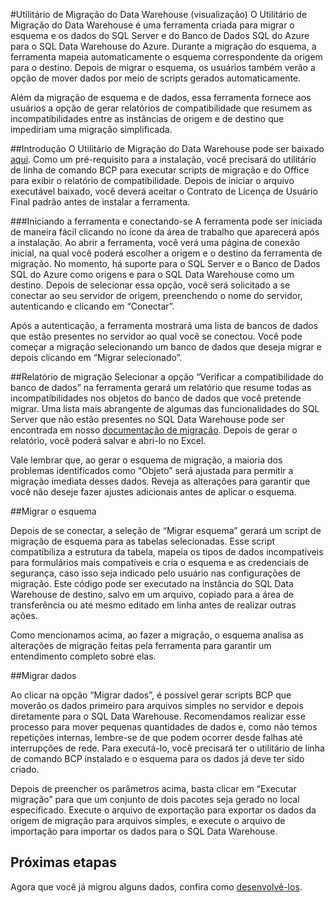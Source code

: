 <properties
   pageTitle="Migrar: Utilitário de Migração do Data Warehouse | Microsoft Azure"
   description="Migrar para o SQL Data Warehouse."
   services="sql-data-warehouse"
   documentationCenter="NA"
   authors="lodipalm"
   manager="barbkess"
   editor=""/>

<tags
   ms.service="sql-data-warehouse"
   ms.devlang="NA"
   ms.topic="article"
   ms.tgt_pltfrm="NA"
   ms.workload="data-services"
   ms.date="10/20/2015"
   ms.author="lodipalm"/>


#Utilitário de Migração do Data Warehouse (visualização)
O Utilitário de Migração do Data Warehouse é uma ferramenta criada para migrar o esquema e os dados do SQL Server e do Banco de Dados SQL do Azure para o SQL Data Warehouse do Azure. Durante a migração do esquema, a ferramenta mapeia automaticamente o esquema correspondente da origem para o destino. Depois de migrar o esquema, os usuários também verão a opção de mover dados por meio de scripts gerados automaticamente.

Além da migração de esquema e de dados, essa ferramenta fornece aos usuários a opção de gerar relatórios de compatibilidade que resumem as incompatibilidades entre as instâncias de origem e de destino que impediriam uma migração simplificada.

##Introdução
O Utilitário de Migração do Data Warehouse pode ser baixado [aqui][]. Como um pré-requisito para a instalação, você precisará do utilitário de linha de comando BCP para executar scripts de migração e do Office para exibir o relatório de compatibilidade. Depois de iniciar o arquivo executável baixado, você deverá aceitar o Contrato de Licença de Usuário Final padrão antes de instalar a ferramenta.

###Iniciando a ferramenta e conectando-se
A ferramenta pode ser iniciada de maneira fácil clicando no ícone da área de trabalho que aparecerá após a instalação. Ao abrir a ferramenta, você verá uma página de conexão inicial, na qual você poderá escolher a origem e o destino da ferramenta de migração. No momento, há suporte para o SQL Server e o Banco de Dados SQL do Azure como origens e para o SQL Data Warehouse como um destino. Depois de selecionar essa opção, você será solicitado a se conectar ao seu servidor de origem, preenchendo o nome do servidor, autenticando e clicando em “Conectar”.
 
Após a autenticação, a ferramenta mostrará uma lista de bancos de dados que estão presentes no servidor ao qual você se conectou. Você pode começar a migração selecionando um banco de dados que deseja migrar e depois clicando em “Migrar selecionado”.
 
##Relatório de migração
Selecionar a opção “Verificar a compatibilidade do banco de dados” na ferramenta gerará um relatório que resume todas as incompatibilidades nos objetos do banco de dados que você pretende migrar. Uma lista mais abrangente de algumas das funcionalidades do SQL Server que não estão presentes no SQL Data Warehouse pode ser encontrada em nosso [documentação de migração][]. Depois de gerar o relatório, você poderá salvar e abri-lo no Excel.

Vale lembrar que, ao gerar o esquema de migração, a maioria dos problemas identificados como “Objeto” será ajustada para permitir a migração imediata desses dados. Reveja as alterações para garantir que você não deseje fazer ajustes adicionais antes de aplicar o esquema.

##Migrar o esquema

Depois de se conectar, a seleção de “Migrar esquema” gerará um script de migração de esquema para as tabelas selecionadas. Esse script compatibiliza a estrutura da tabela, mapeia os tipos de dados incompatíveis para formulários mais compatíveis e cria o esquema e as credenciais de segurança, caso isso seja indicado pelo usuário nas configurações de migração. Este código pode ser executado na instância do SQL Data Warehouse de destino, salvo em um arquivo, copiado para a área de transferência ou até mesmo editado em linha antes de realizar outras ações.
 
Como mencionamos acima, ao fazer a migração, o esquema analisa as alterações de migração feitas pela ferramenta para garantir um entendimento completo sobre elas.

##Migrar dados

Ao clicar na opção “Migrar dados”, é possível gerar scripts BCP que moverão os dados primeiro para arquivos simples no servidor e depois diretamente para o SQL Data Warehouse. Recomendamos realizar esse processo para mover pequenas quantidades de dados e, como não temos repetições internas, lembre-se de que podem ocorrer desde falhas até interrupções de rede. Para executá-lo, você precisará ter o utilitário de linha de comando BCP instalado e o esquema para os dados já deve ter sido criado.
 
Depois de preencher os parâmetros acima, basta clicar em “Executar migração” para que um conjunto de dois pacotes seja gerado no local especificado. Execute o arquivo de exportação para exportar os dados da origem de migração para arquivos simples, e execute o arquivo de importação para importar os dados para o SQL Data Warehouse.

## Próximas etapas
Agora que você já migrou alguns dados, confira como [desenvolvê-los][].

<!--Image references-->

<!--Article references-->
[documentação de migração]: https://azure.microsoft.com/pt-BR/documentation/articles/sql-data-warehouse-overview-migrate/
[desenvolvê-los]: https://azure.microsoft.com/pt-BR/documentation/articles/sql-data-warehouse-overview-develop/
[aqui]: https://migrhoststorage.blob.core.windows.net/sqldwsample/DataWarehouseMigrationUtility.zip

<!---HONumber=Oct15_HO4-->